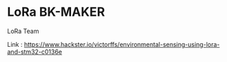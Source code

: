 # LoRa BK-MAKER
LoRa Team


Link : https://www.hackster.io/victorffs/environmental-sensing-using-lora-and-stm32-c0136e
